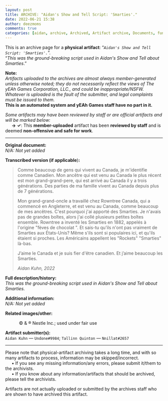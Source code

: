 ```yaml
---
layout: post
title: ARCHIVE: "Aidan's Show and Tell Script: 'Smarties'."
date: 2022-06-21 15:38
author: deezmoms
comments: true
categories: [aidan, archive, Archived, Artifact archive, Documents, funny, Reviewed — SFW, School-related, script, show and tell, smarties]
---
```

<!-- wp:paragraph -->
<p>This is an archive page for a <strong>physical artifact</strong>: “<em><code>Aidan's Show and Tell Script: 'Smarties'.</code></em>”.<br>“<em>This was the ground-breaking script used in Aidan's Show and Tell about Smarties</em>.”</p>
<!-- /wp:paragraph -->

<!-- wp:paragraph -->
<p><strong>Note:</strong><br><em>Artifacts uploaded to the archives are almost always member-generated</em> <em>unless otherwise noted; they do not necessarily reflect the views of The yEAh Games Corporation, LLC., and could be inappropriate/NSFW. Whatever is uploaded is the fault of the submitter, and legal complaints must be issued to them.</em><br><strong>This is an automated system and yEAh Games staff have no part in it.</strong></p>
<!-- /wp:paragraph -->

<!-- wp:paragraph -->
<p><em>Some artifacts may have been reviewed by staff or are official artifacts</em> <em>and will be marked below:</em><br>⠀⠀<strong>→</strong> <strong>✓</strong>: This <strong>member-uploaded</strong> artifact has been <strong>reviewed by staff</strong> and is deemed <strong>non-offensive and safe for work</strong>.</p>
<!-- /wp:paragraph -->

<!-- wp:separator -->
<hr class="wp-block-separator has-alpha-channel-opacity" />
<!-- /wp:separator -->

<!-- wp:paragraph -->
<p><strong>Original document:</strong><br><em>N/A: Not yet added</em></p>
<!-- /wp:paragraph -->

<!-- wp:paragraph -->
<p><strong>Transcribed version (if applicable</strong>)<strong>:</strong></p>
<!-- /wp:paragraph -->

<!-- wp:quote -->
<blockquote class="wp-block-quote"><p>Comme beaucoup de gens qui vivent au Canada, je m'identifie comme Canadien. Mon ancêtre qui est venu au Canada le plus récent est mon grand-grand-pere, qui est arrivé au Canada il y a trois générations. Des parties de ma famille vivent au Canada depuis plus de 7 générations.&nbsp;</p><p>Mon grand-grand-oncle a travaillé chez Rowntree Canada, qui a commencé en Angleterre, et est venu au Canada, comme beaucoup de mes ancêtres. C'est pourquoi j'ai apporté des Smarties. Je n'avais pas de grandes boîtes, alors j'ai collé plusieurs petites boîtes ensemble. Rowntree a inventé les Smarties en 1882, appelés à l'origine "fèves de chocolat ". Et sais-tu qu’ils n'ont pas vraiment de Smarties aux États-Unis? Même s'ils sont si populaires ici, et qu'ils étaient si proches. Les Américains appellent les "Rockets" "Smarties" là-bas.</p><p>J’aime le Canada et je suis fier d'être canadien. Et j’aime beaucoup les Smarties.</p><cite>Aidan Kuhn, 2022</cite></blockquote>
<!-- /wp:quote -->

<!-- wp:paragraph -->
<p><strong>Full description/history:</strong><br><em>This was the ground-breaking script used in Aidan's Show and Tell about Smarties.</em></p>
<!-- /wp:paragraph -->

<!-- wp:paragraph -->
<p><strong>Additional information:</strong><br><em>N/A: Not yet added</em></p>
<!-- /wp:paragraph -->

<!-- wp:paragraph -->
<p><strong>Related images/other:</strong></p>
<!-- /wp:paragraph -->

<!-- wp:image {"id":549,"sizeSlug":"large","linkDestination":"none"} -->
<figure class="wp-block-image size-large"><img src="https://yeaharchives.files.wordpress.com/2022/06/smarties.png?w=400" alt="" class="wp-image-549" /><figcaption class="wp-element-caption">&nbsp;© &amp; ® Nestle Inc.; used under fair use</figcaption></figure>
<!-- /wp:image -->

<!-- wp:paragraph -->
<p><strong>Artifact submitter(s):</strong><br><code>Aidan Kuhn</code> — <code>Undone#9984</code>; <code>Tallinn Quinton</code> — <code>Nnillat#2657</code></p>
<!-- /wp:paragraph -->

<!-- wp:separator -->
<hr class="wp-block-separator has-alpha-channel-opacity" />
<!-- /wp:separator -->

<!-- wp:paragraph -->
<p>Please note that physical-artifact archiving takes a long time, and with so many artifacts to process, information may be skipped/incorrect.<br>⠀⠀• If you see any missing information/any errors, please submit it/them to the archivists.<br>⠀⠀• If you know about any information/artifacts that should be archived, please tell the archivists.</p>
<!-- /wp:paragraph -->

<!-- wp:paragraph -->
<p>Artifacts are not actually uploaded or submitted by the archives staff who are shown to have archived this artifact.</p>
<!-- /wp:paragraph -->
